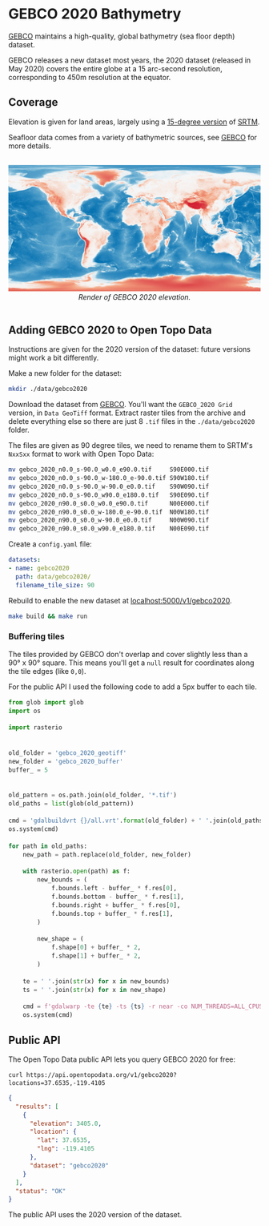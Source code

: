 # GEBCO 2020 Bathymetry

[GEBCO](https://www.gebco.net/) maintains a high-quality, global bathymetry (sea floor depth) dataset.

GEBCO releases a new dataset most years, the 2020 dataset (released in May 2020) covers the entire globe at a 15 arc-second resolution, corresponding to 450m resolution at the equator.

## Coverage

Elevation is given for land areas, largely using a [15-degree version](https://topex.ucsd.edu/WWW_html/srtm15_plus.html) of [SRTM](srtm.md).

Seafloor data comes from a variety of bathymetric sources, see [GEBCO](https://www.gebco.net/data_and_products/gridded_bathymetry_data/) for more details.

<p style="text-align:center; padding: 1rem 0">
  <img src="/img/gebco-2020.png" alt="GEBCO 2020 elevation render.">
  <br>
  <em>Render of GEBCO 2020 elevation.</em>
</p>



## Adding GEBCO 2020 to Open Topo Data

Instructions are given for the 2020 version of the dataset: future versions might work a bit differently.

Make a new folder for the dataset:

```bash
mkdir ./data/gebco2020
```

Download the dataset from [GEBCO](https://www.gebco.net/data_and_products/gridded_bathymetry_data/). You'll want the `GEBCO_2020 Grid` version, in `Data GeoTiff` format. Extract raster tiles from the archive and delete everything else so there are just 8 `.tif` files in the `./data/gebco2020` folder.

The files are given as 90 degree tiles, we need to rename them to SRTM's `NxxSxx` format to work with Open Topo Data:
```bash
mv gebco_2020_n0.0_s-90.0_w0.0_e90.0.tif     S90E000.tif
mv gebco_2020_n0.0_s-90.0_w-180.0_e-90.0.tif S90W180.tif
mv gebco_2020_n0.0_s-90.0_w-90.0_e0.0.tif    S90W090.tif
mv gebco_2020_n0.0_s-90.0_w90.0_e180.0.tif   S90E090.tif
mv gebco_2020_n90.0_s0.0_w0.0_e90.0.tif      N00E000.tif
mv gebco_2020_n90.0_s0.0_w-180.0_e-90.0.tif  N00W180.tif
mv gebco_2020_n90.0_s0.0_w-90.0_e0.0.tif     N00W090.tif
mv gebco_2020_n90.0_s0.0_w90.0_e180.0.tif    N00E090.tif
```

Create a `config.yaml` file:

```yaml
datasets:
- name: gebco2020
  path: data/gebco2020/
  filename_tile_size: 90
```

Rebuild to enable the new dataset at [localhost:5000/v1/gebco2020](http://localhost:5000/v1/gebco2020?locations=37.653512,-119.410503).

```bash
make build && make run
```

### Buffering tiles

The tiles provided by GEBCO don't overlap and cover slightly less than a 90° x 90° square. This means you'll get a `null` result for coordinates along the tile edges (like `0,0`). 

For the public API I used the following code to add a 5px buffer to each tile.


```python
from glob import glob
import os

import rasterio


old_folder = 'gebco_2020_geotiff'
new_folder = 'gebco_2020_buffer'
buffer_ = 5


old_pattern = os.path.join(old_folder, '*.tif')
old_paths = list(glob(old_pattern))

cmd = 'gdalbuildvrt {}/all.vrt'.format(old_folder) + ' '.join(old_paths)
os.system(cmd)

for path in old_paths:
    new_path = path.replace(old_folder, new_folder)
    
    with rasterio.open(path) as f:
        new_bounds = (
            f.bounds.left - buffer_ * f.res[0],
            f.bounds.bottom - buffer_ * f.res[1],
            f.bounds.right + buffer_ * f.res[0],
            f.bounds.top + buffer_ * f.res[1],
        )

        new_shape = (
            f.shape[0] + buffer_ * 2,
            f.shape[1] + buffer_ * 2,
        )
    
    te = ' '.join(str(x) for x in new_bounds)
    ts = ' '.join(str(x) for x in new_shape)
    
    cmd = f'gdalwarp -te {te} -ts {ts} -r near -co NUM_THREADS=ALL_CPUS -co COMPRESS=DEFLATE  -co PREDICTOR=2 -co BIGTIFF=yes {old_folder}/all.vrt {new_path}'
    os.system(cmd)
```


## Public API

The Open Topo Data public API lets you query GEBCO 2020 for free:

```
curl https://api.opentopodata.org/v1/gebco2020?locations=37.6535,-119.4105
```

```json
{
  "results": [
    {
      "elevation": 3405.0, 
      "location": {
        "lat": 37.6535, 
        "lng": -119.4105
      },
      "dataset": "gebco2020"
    }
  ], 
  "status": "OK"
}
```

The public API uses the 2020 version of the dataset.
